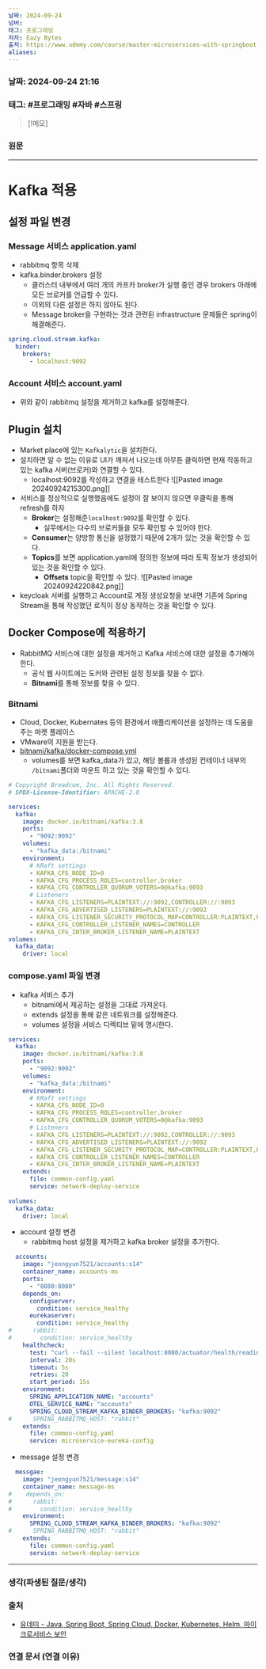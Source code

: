 ```yaml
---
날짜: 2024-09-24
넘버: 
태그: 프로그래밍
저자: Eazy Bytes
출처: https://www.udemy.com/course/master-microservices-with-springboot-docker-kubernetes-korean/
aliases:
---
```

### 날짜:  2024-09-24 21:16

### 태그: #프로그래밍 #자바 #스프링

>[!메모]
>

### 원문
---
# Kafka 적용
## 설정 파일 변경
### Message 서비스 application.yaml
- rabbitmq 항목 삭제
- kafka.binder.brokers 설정
	- 클러스터 내부에서 여러 개의 카프카 broker가 실행 중인 경우 brokers 아래에 모든 브로커를 언급할 수 있다.
	- 이외의 다른 설정은 하지 않아도 된다.
	- Message broker을 구현하는 것과 관련된 infrastructure 문제들은 spring이 해결해준다.
```yaml
spring.cloud.stream.kafka:
  binder:
    brokers:
	  - localhost:9092
```
### Account 서비스 account.yaml
- 위와 같이 rabbitmq 설정을 제거하고 kafka를 설정해준다.
## Plugin 설치
- Market place에 있는 `Kafkalytic`을 설치한다.
- 설치하면 알 수 없는 이유로 UI가 깨져서 나오는데 아무튼 클릭하면 현재 작동하고 있는 kafka 서버(브로커)와 연결할 수 있다.
	- localhost:9092를 작성하고 연결을 테스트한다
![[Pasted image 20240924215300.png]]
- 서비스를 정상적으로 실행했음에도 설정이 잘 보이지 않으면 우클릭을 통해 refresh를 하자
	- **Broker**는 설정해준`localhost:9092`를 확인할 수 있다.
		- 실무에서는 다수의 브로커들을 모두 확인할 수 있어야 한다.
	- **Consumer**는 양방향 통신을 설정했기 때문에 2개가 있는 것을 확인할 수 있다.
	- **Topics**를 보면 application.yaml에 정의한 정보에 따라 토픽 정보가 생성되어있는 것을 확인할 수 있다.
		- **Offsets** topic을 확인할 수 있다.
![[Pasted image 20240924220842.png]]
- keycloak 서버를 실행하고 Account로 계정 생성요청을 보내면 기존에 Spring Stream을 통해 작성했던 로직이 정상 동작하는 것을 확인할 수 있다.
## Docker Compose에 적용하기
- RabbitMQ 서비스에 대한 설정을 제거하고 Kafka 서비스에 대한 설정을 추가해야 한다.
	- 공식 웹 사이트에는 도커와 관련된 설정 정보를 찾을 수 없다.
	- **Bitnami**를 통해 정보를 찾을 수 있다.
### Bitnami
- Cloud, Docker, Kubernates 등의 환경에서 애플리케이션을 설정하는 데 도움을 주는 마켓 플레이스
- VMware의 지원을 받는다.
- [bitnami/kafka/docker-compose.yml](https://github.com/bitnami/containers/blob/main/bitnami/kafka/docker-compose.yml)
	- volumes를 보면 kafka_data가 있고, 해당 볼륨과 생성된 컨테이너 내부의 `/bitnami`폴더와 마운트 하고 있는 것을 확인할 수 있다.
```yml
# Copyright Broadcom, Inc. All Rights Reserved.
# SPDX-License-Identifier: APACHE-2.0

services:
  kafka:
    image: docker.io/bitnami/kafka:3.8
    ports:
      - "9092:9092"
    volumes:
      - "kafka_data:/bitnami"
    environment:
      # KRaft settings
      - KAFKA_CFG_NODE_ID=0
      - KAFKA_CFG_PROCESS_ROLES=controller,broker
      - KAFKA_CFG_CONTROLLER_QUORUM_VOTERS=0@kafka:9093
      # Listeners
      - KAFKA_CFG_LISTENERS=PLAINTEXT://:9092,CONTROLLER://:9093
      - KAFKA_CFG_ADVERTISED_LISTENERS=PLAINTEXT://:9092
      - KAFKA_CFG_LISTENER_SECURITY_PROTOCOL_MAP=CONTROLLER:PLAINTEXT,PLAINTEXT:PLAINTEXT
      - KAFKA_CFG_CONTROLLER_LISTENER_NAMES=CONTROLLER
      - KAFKA_CFG_INTER_BROKER_LISTENER_NAME=PLAINTEXT
volumes:
  kafka_data:
    driver: local
```
### compose.yaml 파일 변경
- kafka 서비스 추가
	- bitnami에서 제공하는 설정을 그대로 가져온다.
	- extends 설정을 통해 같은 네트워크를 설정해준다.
	- volumes 설정을 서비스 디렉티브 밑에 명시한다.
```yml
services:  
  kafka:  
    image: docker.io/bitnami/kafka:3.8  
    ports:  
      - "9092:9092"  
    volumes:  
      - "kafka_data:/bitnami"  
    environment:  
      # KRaft settings  
      - KAFKA_CFG_NODE_ID=0  
      - KAFKA_CFG_PROCESS_ROLES=controller,broker  
      - KAFKA_CFG_CONTROLLER_QUORUM_VOTERS=0@kafka:9093  
      # Listeners  
      - KAFKA_CFG_LISTENERS=PLAINTEXT://:9092,CONTROLLER://:9093  
      - KAFKA_CFG_ADVERTISED_LISTENERS=PLAINTEXT://:9092  
      - KAFKA_CFG_LISTENER_SECURITY_PROTOCOL_MAP=CONTROLLER:PLAINTEXT,PLAINTEXT:PLAINTEXT  
      - KAFKA_CFG_CONTROLLER_LISTENER_NAMES=CONTROLLER  
      - KAFKA_CFG_INTER_BROKER_LISTENER_NAME=PLAINTEXT  
    extends:  
      file: common-config.yaml  
      service: network-deploy-service
      
volumes:  
  kafka_data:  
    driver: local
```
- account 설정 변경
	- rabbitmq host 설정을 제거하고 kafka broker 설정을 추가한다.
```yml error:23,11-12 hl:22
  accounts:
    image: "jeongyun7521/accounts:s14"
    container_name: accounts-ms
    ports:
      - "8080:8080"
    depends_on:
      configserver:
        condition: service_healthy
      eurekaserver:
        condition: service_healthy
#      rabbit:
#        condition: service_healthy
    healthcheck:
      test: "curl --fail --silent localhost:8080/actuator/health/readiness | grep UP || exit 1"
      interval: 20s
      timeout: 5s
      retries: 20
      start_period: 15s
    environment:
      SPRING_APPLICATION_NAME: "accounts"
      OTEL_SERVICE_NAME: "accounts"
      SPRING_CLOUD_STREAM_KAFKA_BINDER_BROKERS: "kafka:9092"
#      SPRING_RABBITMQ_HOST: "rabbit"
    extends:
      file: common-config.yaml
      service: microservice-eureka-config
```
- message 설정 변경
```yml hl:8 error:9,4-6
  messgae:
    image: "jeongyun7521/message:s14"
    container_name: message-ms
#    depends_on:
#      rabbit:
#        condition: service_healthy
    environment:
      SPRING_CLOUD_STREAM_KAFKA_BINDER_BROKERS: "kafka:9092"
#      SPRING_RABBITMQ_HOST: "rabbit"
    extends:
      file: common-config.yaml
      service: network-deploy-service

```

---
### 생각(파생된 질문/생각)

### 출처
- [유데미 - Java, Spring Boot, Spring Cloud, Docker, Kubernetes, Helm, 마이크로서비스 보안](https://www.udemy.com/course/master-microservices-with-springboot-docker-kubernetes-korean/)

### 연결 문서 (연결 이유)

